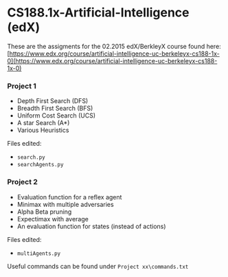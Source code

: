 # CS188.1x-Artificial-Intelligence (edX)

These are the assigments for the 02.2015 edX/BerkleyX course found here: [https://www.edx.org/course/artificial-intelligence-uc-berkeleyx-cs188-1x-0](https://www.edx.org/course/artificial-intelligence-uc-berkeleyx-cs188-1x-0)

### Project 1
* Depth First Search (DFS)
* Breadth First Search (BFS)
* Uniform Cost Search (UCS)
* A star Search (A*)
* Various Heuristics

Files edited:
* `search.py`
* `searchAgents.py`

### Project 2
* Evaluation function for a reflex agent
* Minimax with multiple adversaries
* Alpha Beta pruning
* Expectimax with average
* An evaluation function for states (instead of actions)

Files edited:
* `multiAgents.py`

Useful commands can be found under `Project xx\commands.txt`
